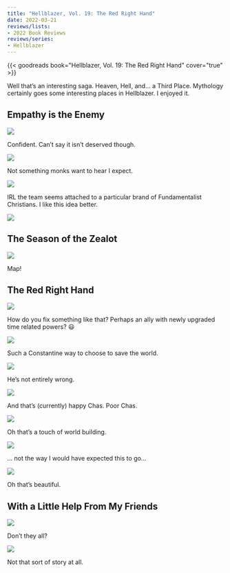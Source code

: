 ```yaml
---
title: "Hellblazer, Vol. 19: The Red Right Hand"
date: 2022-03-21
reviews/lists:
- 2022 Book Reviews
reviews/series:
- Hellblazer
---
```

{{< goodreads book="Hellblazer, Vol. 19: The Red Right Hand" cover="true" >}}

Well that’s an interesting saga. Heaven, Hell, and… a Third Place. Mythology certainly goes some interesting places in Hellblazer. I enjoyed it. 

<!--more-->

## Empathy is the Enemy

![](/embeds/books/attachments/hellblazer-19-2bcf07.png)

Confident. Can’t say it isn’t deserved though. 

![](/embeds/books/attachments/hellblazer-19-90721c.png)

Not something monks want to hear I expect. 

![](/embeds/books/attachments/hellblazer-19-87114f.png)

IRL the team seems attached to a particular brand of Fundamentalist Christians. I like this idea better. 

![](/embeds/books/attachments/hellblazer-19-028946.png)

## The Season of the Zealot 

![](/embeds/books/attachments/hellblazer-19-a937ac.png)

Map!

## The Red Right Hand

![](/embeds/books/attachments/hellblazer-19-d73953.png)

How do you fix something like that? Perhaps an ally with newly upgraded time related powers? 😃

![](/embeds/books/attachments/hellblazer-19-ee524c.png)

Such a Constantine way to choose to save the world. 

![](/embeds/books/attachments/hellblazer-19-e67d5d.png)

He’s not entirely wrong. 

![](/embeds/books/attachments/hellblazer-19-a7b0a5.png)

And that’s (currently) happy Chas. Poor Chas. 

![](/embeds/books/attachments/hellblazer-19-bb6ee9.png)

Oh that’s a touch of world building. 

![](/embeds/books/attachments/hellblazer-19-15fde0.png)

… not the way I would have expected this to go…

![](/embeds/books/attachments/hellblazer-19-5397d8.png)

Oh that’s beautiful. 

## With a Little Help From My Friends

![](/embeds/books/attachments/hellblazer-19-572d2f.png)

Don’t they all?

![](/embeds/books/attachments/hellblazer-19-db948d.png)

Not that sort of story at all. 


